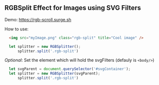 ## RGBSplit Effect for Images using SVG Filters
Demo: https://rgb-scroll.surge.sh


How to use:
```HTML
  <img src="myImage.png" class="rgb-split" title="Cool image" />
```

```JavaScript
  let splitter = new RGBSplitter();
      splitter.split('.rgb-split')
```

*Optional*: Set the element which will hold the svgFilters (defauly is ``<body/>``)

```JavaScript
  let svgParent = document.querySelector('#svgContainer');
  let splitter = new RGBSplitter(svgParent);
      splitter.split('.rgb-split')
```
